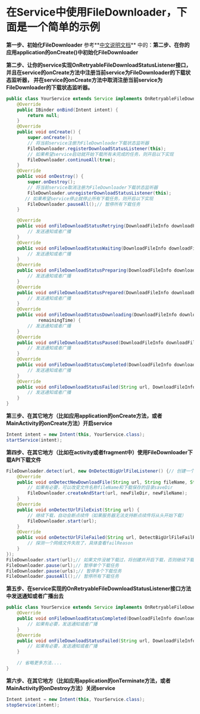 # 在Service中使用FileDownloader，下面是一个简单的示例

**第一步、初始化FileDownloader**
参考**[中文说明文档](https://github.com/wlfcolin/file-downloader/blob/master/README-zh.md)**
中的：**第二步、在你的应用application的onCreate()中初始化FileDownloader**


**第二步、让你的service实现OnRetryableFileDownloadStatusListener接口，并且在service的onCreate方法中注册当前service为FileDownloader的下载状态监听器，
并在service的onCreate方法中取消注册当前service为FileDownloader的下载状态监听器。**
``` java
public class YourService extends Service implements OnRetryableFileDownloadStatusListener {
    @Override
    public IBinder onBind(Intent intent) {
        return null;
    }
    @Override
    public void onCreate() {
        super.onCreate();
        // 将当前service注册为FileDownloader下载状态监听器
        FileDownloader.registerDownloadStatusListener(this);
        // 如果希望service启动就开始下载所有未完成的任务，则开启以下实现
        FileDownloader.continueAll(true);
    }
    @Override
    public void onDestroy() {
        super.onDestroy();
        // 将当前service取消注册为FileDownloader下载状态监听器
        FileDownloader.unregisterDownloadStatusListener(this);
       // 如果希望service停止就停止所有下载任务，则开启以下实现
        FileDownloader.pauseAll();// 暂停所有下载任务
    }

    @Override
    public void onFileDownloadStatusRetrying(DownloadFileInfo downloadFileInfo, int retryTimes) {
        // 发送通知或者广播
    }
    @Override
    public void onFileDownloadStatusWaiting(DownloadFileInfo downloadFileInfo) {
        // 发送通知或者广播
    }
    @Override
    public void onFileDownloadStatusPreparing(DownloadFileInfo downloadFileInfo) {
        // 发送通知或者广播
    }
    @Override
    public void onFileDownloadStatusPrepared(DownloadFileInfo downloadFileInfo) {
        // 发送通知或者广播
    }
    @Override
    public void onFileDownloadStatusDownloading(DownloadFileInfo downloadFileInfo, float downloadSpeed, long
            remainingTime) {
        // 发送通知或者广播
    }
    @Override
    public void onFileDownloadStatusPaused(DownloadFileInfo downloadFileInfo) {
        // 发送通知或者广播
    }
    @Override
    public void onFileDownloadStatusCompleted(DownloadFileInfo downloadFileInfo) {
        // 发送通知或者广播
    }
    @Override
    public void onFileDownloadStatusFailed(String url, DownloadFileInfo downloadFileInfo, FileDownloadStatusFailReason failReason) {
        // 发送通知或者广播
    }
}

```


**第三步、在其它地方（比如应用application的onCreate方法，或者MainActivity的onCreate方法）开启service**
``` java
Intent intent = new Intent(this, YourService.class);
startService(intent);
```


**第四步、在其它地方（比如在activity或者fragment中）使用FileDownloader下载API下载文件**
``` java
FileDownloader.detect(url, new OnDetectBigUrlFileListener() {// 创建一个自定义保存路径和文件名称的下载
    @Override
    public void onDetectNewDownloadFile(String url, String fileName, String saveDir, long fileSize) {
        // 如果有必要，可以改变文件名称fileName和下载保存的目录saveDir
        FileDownloader.createAndStart(url, newFileDir, newFileName);
    }
    @Override
    public void onDetectUrlFileExist(String url) {
        // 继续下载，自动会断点续传（如果服务器无法支持断点续传将从头开始下载）
        FileDownloader.start(url);
    }
    @Override
    public void onDetectUrlFileFailed(String url, DetectBigUrlFileFailReason failReason) {
        // 探测一个网络文件失败了，具体查看failReason
    }
});
FileDownloader.start(url);// 如果文件没被下载过，将创建并开启下载，否则继续下载，自动会断点续传（如果服务器无法支持断点续传将从头开始下载）
FileDownloader.pause(url);// 暂停单个下载任务
FileDownloader.pause(urls);// 暂停多个下载任务
FileDownloader.pauseAll();// 暂停所有下载任务
```

**第五步、在service实现的OnRetryableFileDownloadStatusListener接口方法中发送通知或者广播出去**
``` java
public class YourService extends Service implements OnRetryableFileDownloadStatusListener {
    @Override
    public void onFileDownloadStatusCompleted(DownloadFileInfo downloadFileInfo) {
        // 如果有必要，发送通知或者广播
    }
    @Override
    public void onFileDownloadStatusFailed(String url, DownloadFileInfo downloadFileInfo, FileDownloadStatusFailReason failReason) {
        // 如果有必要，发送通知或者广播
    }
    
    // 省略更多方法....
}
```

**第六步、在其它地方（比如应用application的onTerminate方法，或者MainActivity的onDestroy方法）关闭service**
``` java
Intent intent = new Intent(this, YourService.class);
stopService(intent);
```
